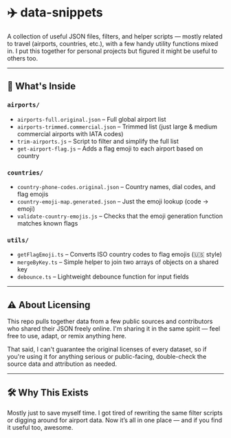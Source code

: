# ✈️ data-snippets

A collection of useful JSON files, filters, and helper scripts — mostly related to travel (airports, countries, etc.), with a few handy utility functions mixed in. I put this together for personal projects but figured it might be useful to others too.

---

## 📁 What's Inside

### `airports/`
- `airports-full.original.json` – Full global airport list
- `airports-trimmed.commercial.json` – Trimmed list (just large & medium commercial airports with IATA codes)
- `trim-airports.js` – Script to filter and simplify the full list
- `get-airport-flag.js` – Adds a flag emoji to each airport based on country

### `countries/`
- `country-phone-codes.original.json` – Country names, dial codes, and flag emojis
- `country-emoji-map.generated.json` – Just the emoji lookup (code → emoji)
- `validate-country-emojis.js` – Checks that the emoji generation function matches known flags

### `utils/`
- `getFlagEmoji.ts` – Converts ISO country codes to flag emojis (🇺🇸 style)
- `mergeByKey.ts` – Simple helper to join two arrays of objects on a shared key
- `debounce.ts` – Lightweight debounce function for input fields

---

## ⚠️ About Licensing

This repo pulls together data from a few public sources and contributors who shared their JSON freely online. I'm sharing it in the same spirit — feel free to use, adapt, or remix anything here.

That said, I can't guarantee the original licenses of every dataset, so if you're using it for anything serious or public-facing, double-check the source data and attribution as needed.

---

## 🛠 Why This Exists

Mostly just to save myself time. I got tired of rewriting the same filter scripts or digging around for airport data. Now it’s all in one place — and if you find it useful too, awesome.
